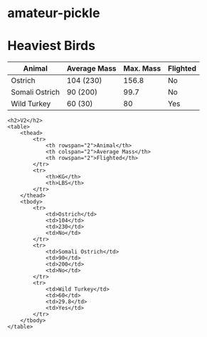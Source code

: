 # amateur-pickle

<!DOCTYPE html>
<html lang="en">

<head>
    <meta charset="UTF-8">
    <meta http-equiv="X-UA-Compatible" content="IE=edge">
    <meta name="viewport" content="width=device-width, initial-scale=1.0">
    <title>Heaviest Birds</title>
</head>

<body>
    <h1>Heaviest Birds</h1>
    <table>
        <thead>
            <tr>
                <th>Animal</th>
                <th>Average Mass</th>
                <th>Max. Mass</th>
                <th>Flighted</th>
            </tr>
        </thead>
        <tbody>
            <tr>
                <td>Ostrich</td>
                <td>104 (230)</td>
                <td>156.8</td>
                <td>No</td>
            </tr>
            <tr>
                <td>Somali Ostrich</td>
                <td>90 (200)</td>
                <td>99.7</td>
                <td>No</td>
            </tr>
            <tr>
                <td>Wild Turkey</td>
                <td>60 (30)</td>
                <td>80</td>
                <td>Yes</td>
            </tr>
        </tbody>
    </table>

    <h2>V2</h2>
    <table>
        <thead>
            <tr>
                <th rowspan="2">Animal</th>
                <th colspan="2">Average Mass</th>
                <th rowspan="2">Flighted</th>
            </tr>
            <tr>
                <th>KG</th>
                <th>LBS</th>
            </tr>
        </thead>
        <tbody>
            <tr>
                <td>Ostrich</td>
                <td>104</td>
                <td>230</td>
                <td>No</td>
            </tr>
            <tr>
                <td>Somali Ostrich</td>
                <td>90</td>
                <td>200</td>
                <td>No</td>
            </tr>
            <tr>
                <td>Wild Turkey</td>
                <td>60</td>
                <td>29.8</td>
                <td>Yes</td>
            </tr>
        </tbody>
    </table>
</body>

</html>
